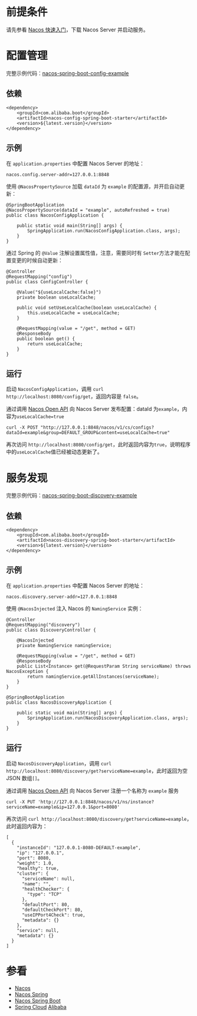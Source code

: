 # 前提条件

请先参看 [Nacos 快速入门](https://nacos.io/zh-cn/docs/quick-start.html)，下载 Nacos Server 并启动服务。

# 配置管理

<span data-type="color" style="color:rgb(38, 38, 38)"><span data-type="background" style="background-color:rgb(255, 255, 255)">完整示例代码：</span></span>[nacos-spring-boot-config-example](https://github.com/nacos-group/nacos-demo/nacos-spring-boot-config-demo)

## 依赖

```
<dependency>
    <groupId>com.alibaba.boot</groupId>
    <artifactId>nacos-config-spring-boot-starter</artifactId>
    <version>${latest.version}</version>
</dependency>
```

## 示例

在 `application.properties` 中配置 Nacos Server 的地址：

```
nacos.config.server-addr=127.0.0.1:8848
```

<span data-type="color" style="color:rgb(38, 38, 38)"><span data-type="background" style="background-color:rgb(255, 255, 255)">使用 </span></span>`@NacosPropertySource`<span data-type="color" style="color:rgb(38, 38, 38)"><span data-type="background" style="background-color:rgb(255, 255, 255)"> 加载 </span></span>`dataId`<span data-type="color" style="color:rgb(38, 38, 38)"><span data-type="background" style="background-color:rgb(255, 255, 255)"> 为 </span></span>`example`<span data-type="color" style="color:rgb(38, 38, 38)"><span data-type="background" style="background-color:rgb(255, 255, 255)"> 的配置源，并开启自动更新：</span></span>

```plain
@SpringBootApplication
@NacosPropertySource(dataId = "example", autoRefreshed = true)
public class NacosConfigApplication {

    public static void main(String[] args) {
        SpringApplication.run(NacosConfigApplication.class, args);
    }
}
```

<span data-type="color" style="color:rgb(38, 38, 38)"><span data-type="background" style="background-color:rgb(255, 255, 255)">通过 Spring 的 </span></span>`@Value`<span data-type="color" style="color:rgb(38, 38, 38)"><span data-type="background" style="background-color:rgb(255, 255, 255)"> 注解设置属性值，注意，需要同时有 </span></span>`Setter`<span data-type="color" style="color:rgb(38, 38, 38)"><span data-type="background" style="background-color:rgb(255, 255, 255)">方法才能在配置变更的时候自动更新：</span></span>

```
@Controller
@RequestMapping("config")
public class ConfigController {

    @Value("${useLocalCache:false}")
    private boolean useLocalCache;

    public void setUseLocalCache(boolean useLocalCache) {
        this.useLocalCache = useLocalCache;
    }

    @RequestMapping(value = "/get", method = GET)
    @ResponseBody
    public boolean get() {
        return useLocalCache;
    }
}
```

## 运行

启动 `NacosConfigApplication`，调用 `curl http://localhost:8080/config/get`，返回内容是 `false`。

通过调用 [Nacos Open API](https://nacos.io/zh-cn/docs/open-API.html) 向 Nacos Server 发布配置：dataId 为`example`，内容为`useLocalCache=true`

```
curl -X POST "http://127.0.0.1:8848/nacos/v1/cs/configs?dataId=example&group=DEFAULT_GROUP&content=useLocalCache=true"
```

再次访问 `http://localhost:8080/config/get`，此时返回内容为`true`，说明程序中的`useLocalCache`值已经被动态更新了。

# 服务发现

<span data-type="color" style="color:rgb(38, 38, 38)"><span data-type="background" style="background-color:rgb(255, 255, 255)">完整示例代码：</span></span>[nacos-spring-boot-discovery-example](https://github.com/nacos-group/nacos-demo/nacos-spring-boot-discovery-demo)

## 依赖

```
<dependency>
    <groupId>com.alibaba.boot</groupId>
    <artifactId>nacos-discovery-spring-boot-starter</artifactId>
    <version>${latest.version}</version>
</dependency>
```

## 示例

在 `application.properties` 中配置 Nacos Server 的地址：

```
nacos.discovery.server-addr=127.0.0.1:8848
```

使用 `@NacosInjected` 注入  Nacos 的 `NamingService` 实例：

```
@Controller
@RequestMapping("discovery")
public class DiscoveryController {

    @NacosInjected
    private NamingService namingService;

    @RequestMapping(value = "/get", method = GET)
    @ResponseBody
    public List<Instance> get(@RequestParam String serviceName) throws NacosException {
        return namingService.getAllInstances(serviceName);
    }
}

@SpringBootApplication
public class NacosDiscoveryApplication {

    public static void main(String[] args) {
        SpringApplication.run(NacosDiscoveryApplication.class, args);
    }
}
```

## 运行

启动 `NacosDiscoveryApplication`，调用 `curl http://localhost:8080/discovery/get?serviceName=example`，此时返回为空 JSON 数组`[]`。

通过调用 [Nacos Open API](https://nacos.io/zh-cn/docs/open-API.html) 向  Nacos Server 注册一个名称为 `example` 服务

```
curl -X PUT 'http://127.0.0.1:8848/nacos/v1/ns/instance?serviceName=example&ip=127.0.0.1&port=8080'
```

再次访问 `curl http://localhost:8080/discovery/get?serviceName=example`，此时返回内容为：

```
[
  {
    "instanceId": "127.0.0.1-8080-DEFAULT-example",
    "ip": "127.0.0.1",
    "port": 8080,
    "weight": 1.0,
    "healthy": true,
    "cluster": {
      "serviceName": null,
      "name": "",
      "healthChecker": {
        "type": "TCP"
      },
      "defaultPort": 80,
      "defaultCheckPort": 80,
      "useIPPort4Check": true,
      "metadata": {}
    },
    "service": null,
    "metadata": {}
  }
]
```

# 参看
* [Nacos](https://github.com/alibaba/nacos)
* [Nacos Spring](https://github.com/nacos-group/nacos-spring-project)
* [Nacos Spring Boot](https://github.com/nacos-group/nacos-spring-boot-project)
* [Spring Cloud](https://github.com/spring-cloud-incubator/spring-cloud-alibaba) [Alibaba](https://github.com/spring-cloud-incubator/spring-cloud-alibaba)

